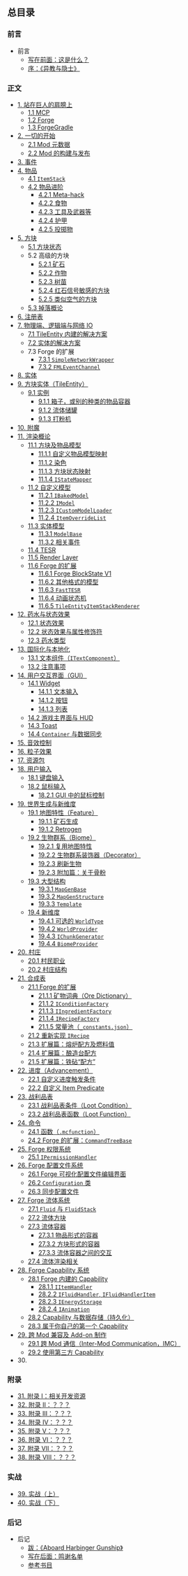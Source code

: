 ## 总目录

### 前言

* 前言
  * [写在前面：这是什么？](README.md)
  * [序：《异教与隐士》](preface/index.md)

### 正文

* [1. 站在巨人的肩膀上](chapter-01/index.md)
  * [1.1 MCP](chapter-01/mcp.md)
  * [1.2 Forge](chapter-01/forge.md)
  * [1.3 ForgeGradle](chapter-01/forgegradle.md)
* [2. 一切的开始](chapter-02/index.md)
  * [2.1 Mod 元数据](chapter-02/metadata.md)
  * [2.2 Mod 的构建与发布](chapter-02/build.md)
* [3. 事件](chapter-03/index.md)
* [4. 物品](chapter-04/index.md)
  * [4.1 `ItemStack`](chapter-04/item-stack.md)
  * [4.2 物品进阶](chapter-04/advanced/index.md)
    * [4.2.1 Meta-hack](chapter-04/advanced/meta-hack.md)
    * [4.2.2 食物](chapter-04/advanced/food.md)
    * [4.2.3 工具及武器等](chapter-04/advanced/tool.md)
    * [4.2.4 护甲](chapter-04/advanced/armor.md)
    * [4.2.5 投掷物](chapter-04/advanced/throwable.md)
* [5. 方块](chapter-05/index.md)
  * [5.1 方块状态](chapter-05/block-state.md)
  * 5.2 高级的方块
    * [5.2.1 矿石](chapter-05/advanced/ore.md)
    * [5.2.2 作物](chapter-05/advanced/crop.md)
    * [5.2.3 树苗](chapter-05/advanced/sapling.md)
    * [5.2.4 红石信号敏感的方块](chapter-05/advanced/redstone-sensitive.md)
    * [5.2.5 类似空气的方块](chapter-05/advanced/air-like.md)
  * [5.3 掉落概论](chapter-05/block-drop.md)
* [6. 注册表](chapter-06/index.md)
* [7. 物理端、逻辑端与网络 IO](chapter-07/index.md)
  * [7.1 TileEntity 内建的解决方案](chapter-07/tile-entity-sync.md)
  * [7.2 实体的解决方案](chapter-07/entity-sync.md)
  * 7.3 Forge 的扩展
    * [7.3.1 `SimpleNetworkWrapper`](chapter-07/forge-extension/simple-network-wrapper.md)
    * [7.3.2 `FMLEventChannel`](chapter-07/forge-extension/fml-event-channel.md)
* [8. 实体](chapter-08/index.md)
* [9. 方块实体（TileEntity）](chapter-09/index.md)
  * [9.1 实例](chapter-09/examples/index.md)
    * [9.1.1 箱子，或别的种类的物品容器](chapter-09/examples/inventory.md)
    * [9.1.2 流体储罐](chapter-09/examples/tank.md)
    * [9.1.3 打粉机](chapter-09/examples/grinder.md)
* [10. 附魔](chapter-10/index.md)
* [11. 渲染概论](chapter-11/index.md)
  * [11.1 方块及物品模型](chapter-11/baked/index.md)
    * [11.1.1 自定义物品模型映射](chapter-11/baked/custom-mesh.md)
    * [11.1.2 染色](chapter-11/baked/tint.md)
    * [11.1.3 方块状态映射](chapter-11/baked/block-state-json.md)
    * [11.1.4 `IStateMapper`](chapter-11/baked/state-mapper.md)
  * [11.2 自定义模型](chapter-11/custom-baked/index.md)
    * [11.2.1 `IBakedModel`](chapter-11/custom-baked/baked.md)
    * [11.2.2 `IModel`](chapter-11/custom-baked/unbaked.md)
    * [11.2.3 `ICustomModelLoader`](chapter-11/custom-baked/loader.md)
    * [11.2.4 `ItemOverrideList`](chapter-11/custom-baked/item-override.md)
  * [11.3 实体模型](chapter-11/entity-model/index.md)
    * [11.3.1 `ModelBase`](chapter-11/entity-model/encapsulated-model.md)
    * [11.3.2 相关事件](chapter-11/entity-model/events.md)
  * [11.4 TESR](chapter-11/tesr.md)
  * [11.5 Render Layer](chapter-11/render-layer.md)
  * [11.6 Forge 的扩展](chapter-11/forge-extension/index.md)
    * [11.6.1 Forge BlockState V1](chapter-11/forge-extension/forge-v1.md)
    * [11.6.2 其他格式的模型](chapter-11/forge-extension/other-format.md)
    * [11.6.3 `FastTESR`](chapter-11/forge-extension/fast-tesr.md)
    * [11.6.4 动画状态机](chapter-11/forge-extension/animation.md)
    * [11.6.5 `TileEntityItemStackRenderer`](chapter-11/forge-extension/teisr.md)
* [12. 药水与状态效果](chapter-12/index.md)
  * [12.1 状态效果](chapter-12/potion.md)
  * [12.2 状态效果与属性修饰符](chapter-12/attributes-modifier.md)
  * [12.3 药水类型](chapter-12/potion-type.md)
* [13. 国际化与本地化](chapter-13/index.md)
  * [13.1 文本组件（`ITextComponent`）](chapter-13/text-component.md)
  * [13.2 注意事项](chapter-13/note.md)
* [14. 用户交互界面（GUI）](chapter-14/index.md)
  * [14.1 Widget](chapter-14/widget/index.md)
    * [14.1.1 文本输入](chapter-14/widget/text-field.md)
    * [14.1.2 按钮](chapter-14/widget/button.md)
    * [14.1.3 列表](chapter-14/widget/list.md)
  * [14.2 游戏主界面与 HUD](chapter-14/main-screem/index.md)
  * [14.3 Toast](chapter-14/toast/index.md)
  * [14.4 `Container` 与数据同步](chapter-14/container.md)
* [15. 音效控制](chapter-15/index.md)
* [16. 粒子效果](chapter-16/index.md)
* [17. 资源包](chapter-17/index.md)
* [18. 用户输入](chapter-18/index.md)
  * [18.1 键盘输入](chapter-18/keyboard.md)
  * [18.2 鼠标输入](chapter-18/mouse.md)
    * [18.2.1 GUI 中的鼠标控制](chapter-18/mouse-in-gui.md)
* [19. 世界生成与新维度](chapter-19/index.md)
  * [19.1 地图特性（Feature）](chapter-19/world-gen-feature/index.md)
    * [19.1.1 矿石生成](chapter-19/world-gen-feature/ore.md)
    * [19.1.2 Retrogen](chapter-19/world-gen-feature/retro-gen.md)
  * [19.2 生物群系（Biome）](chapter-19/biome/index.md)
    * [19.2.1 复用地图特性](chapter-19/biome/feature.md)
    * [19.2.2 生物群系装饰器（Decorator）](chapter-19/biome/decorator.md)
    * [19.2.3 刷新生物](chapter-19/biome/natural-spawn.md)
    * [19.2.3 附加篇：关于骨粉](chapter-19/biome/flower-entry.md)
  * [19.3 大型结构](chapter-19/structure/index.md)
    * [19.3.1 `MapGenBase`](chapter-19/structure/base.md)
    * [19.3.2 `MapGenStructure`](chapter-19/structure/structure.md)
    * [19.3.3 `Template`](chapter-19/structure/template.md)
  * [19.4 新维度](chapter-19/dimension/index.md)
    * [19.4.1  可选的 `WorldType`](chapter-19/dimension/type.md)
    * [19.4.2 `WorldProvider`](chapter-19/dimension/dimension.md)
    * [19.4.3 `IChunkGenerator`](chapter-19/dimension/chunk-gen.md)
    * [19.4.4 `BiomeProvider`](chapter-19/dimension/biome-gen.md)
* [20. 村庄](chapter-20/index.md)
  * [20.1 村民职业](chapter-20/villager-profession.md)
  * [20.2 村庄结构](chapter-20/village-structure.md)
* [21. 合成表](chapter-21/index.md)
  * [21.1 Forge 的扩展](chapter-21/forge-extension/index.md)
    * [21.1.1 矿物词典（Ore Dictionary）](chapter-21/forge-extension/ore-dictionary.md)
    * [21.1.2 `IConditionFactory`](chapter-21/forge-extension/condition.md)
    * [21.1.3 `IIngredientFactory`](chapter-21/forge-extension/ingredient-factory.md)
    * [21.1.4 `IRecipeFactory`](chapter-21/forge-extension/recipe-factory.md)
    * [21.1.5 常量池（`_constants.json`）](chapter-21/forge-extension/constants.md)
  * [21.2 重新实现 `IRecipe`](chapter-21/custom-recipe.md)
  * [21.3 扩展篇：熔炉配方及燃料值](chapter-21/vanilla-furnace.md)
  * [21.4 扩展篇：酿造台配方](chapter-21/vanilla-brewing-stand.md)
  * [21.5 扩展篇：铁砧“配方”](chapter-21/forge-extension/anvil-events.md)
* [22. 进度（Advancement）](chapter-22/index.md)
  * [22.1 自定义进度触发条件](chapter-22/forge-extension/custom-criterion.md)
  * [22.2 自定义 Item Predicate](chapter-22/forge-extension/custom-item-predicates.md)
* [23. 战利品表](chapter-23/index.md)
  * [23.1 战利品表条件（Loot Condition）](chapter-23/condition.md)
  * [23.2 战利品表函数（Loot Function）](chapter-23/function.md)
* [24. 命令](chapter-24/index.md)
  * [24.1 函数（`.mcfunction`）](chapter-24/function.md)
  * [24.2 Forge 的扩展：`CommandTreeBase`](chapter-24/command-tree.md)
* [25. Forge 权限系统](chapter-25/index.md)
  * [25.1 `IPermissionHandler`](chapter-25/permission-handler.md)
* [26. Forge 配置文件系统](chapter-26/index.md)
  * [26.1 Forge 可视化配置文件编辑界面](chapter-26/config-gui.md)
  * [26.2 `Configuration` 类](chapter-25/raw-config.md)
  * [26.3 同步配置文件](chapter-26/sync.md)
* [27. Forge 流体系统](chapter-27/index.md)
  * [27.1 `Fluid` 与 `FluidStack`](chapter-27/fluid-stack.md)
  * [27.2 流体方块](chapter-27/block.md)
  * [27.3 流体容器](chapter-27/container/index.md)
    * [27.3.1 物品形式的容器](chapter-27/container/item.md)
    * [27.3.2 方块形式的容器](chapter-27/container/block.md)
    * [27.3.3 流体容器之间的交互](chapter-27/container/interaction.md)
  * [27.4 流体渲染相关](chapter-27/render.md)
* [28. Forge Capability 系统](chapter-28/index.md)
  * [28.1 Forge 内建的 Capability](chapter-28/built-in/index.md)
    * [28.1.1 `IItemHandler`](chapter-28/built-in/item.md)
    * [28.2.2 `IFluidHandler`, `IFluidHandlerItem`](chapter-28/built-in/fluid.md)
    * [28.2.3 `IEnergyStorage`](chapter-28/built-in/energy.md)
    * [28.2.4 `IAnimation`](chapter-28/built-in/animation.md)
  * [28.2 Capability 与数据存储（持久化）](chapter-28/persistence.md)
  * [28.3 属于你自己的第一个 Capability](chapter-28/custom.md)
* [29. 跨 Mod 兼容及 Add-on 制作](chapter-29/index.md)
  * [29.1 跨 Mod 通信（Inter-Mod Communication，IMC）](chapter-29/imc.md)
  * [29.2 使用第三方 Capability](chapter-29/foreign-capabilities.md)
* 30\. <!-- ls: chapter-30: No such file or directory -->

<!--
待考虑：
1. 调试：
 - Crash report 内容追加（`ICrashCallable`）
 - F3 debug 界面内容追加
 - 原版内置的 profiler /debug 命令
 - Logger 的使用
 - Eclipse/IDEA 的调试器？

2. 数据迁移
 - 注册表系统自带的重映射（RegistryEvent.MissingMapping<T>)
 - 原版的 DataFix 及 Forge 的扩展

3. NBT
  - 读写
  - 转字节流？
  - JSON <-> NBT？虽然那个格式并不是严格的 JSON。
 -->

### 附录

* [31. 附录 I：相关开发资源](chapter-31/index.md)
* [32. 附录 II：？？？](chapter-32/index.md)
* [33. 附录 III：？？？](chapter-33/index.md)
* [34. 附录 IV：？？？](chapter-34/index.md)
* [35. 附录 V：？？？](chapter-35/index.md)
* [36. 附录 VI：？？？](chapter-36/index.md)
* [37. 附录 VII：？？？](chapter-37/index.md)
* [38. 附录 VIII：？？？](chapter-38/index.md)

### 实战

* [39. 实战（上）](chapter-39/index.md)
* [40. 实战（下）](chapter-40/index.md)

### 后记

* 后记
  * [跋：《Aboard Harbinger Gunship》](afterword/index.md)
  * [写在后面：鸣谢名单](afterword/credits.md)
  * [参考书目](afterword/bibliography.md)
